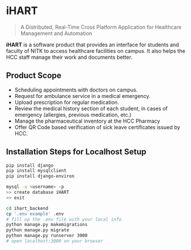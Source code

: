 # iHART 

> A Distributed, Real-Time Cross Platform Application for Healthcare Management and Automation

**iHART** is a software product that provides an interface for students and faculty of NITK to access healthcare facilities on campus. It also helps the HCC staff manage their work and documents better.

## Product Scope

* Scheduling appointments with doctors on campus.
* Request for ambulance service in a medical emergency.
* Upload prescription for regular medication.
* Review the medical history section of each student, in cases of emergency (allergies, previous medication, etc.)
* Manage the pharmaceutical inventory at the HCC Pharmacy
* Offer QR Code based verification of sick leave certificates issued by HCC.

## Installation Steps for Localhost Setup

```bash
pip install django
pip install mysqlclient
pip install django-environ

mysql -u <username> -p
>> create database iHART
>> exit

cd ihart_backend
cp '.env example' .env
# fill up the .env file with your local info
python manage.py makemigrations
python manage.py migrate
python manage.py runserver 3000
# open localhost:3000 on your browser
```
